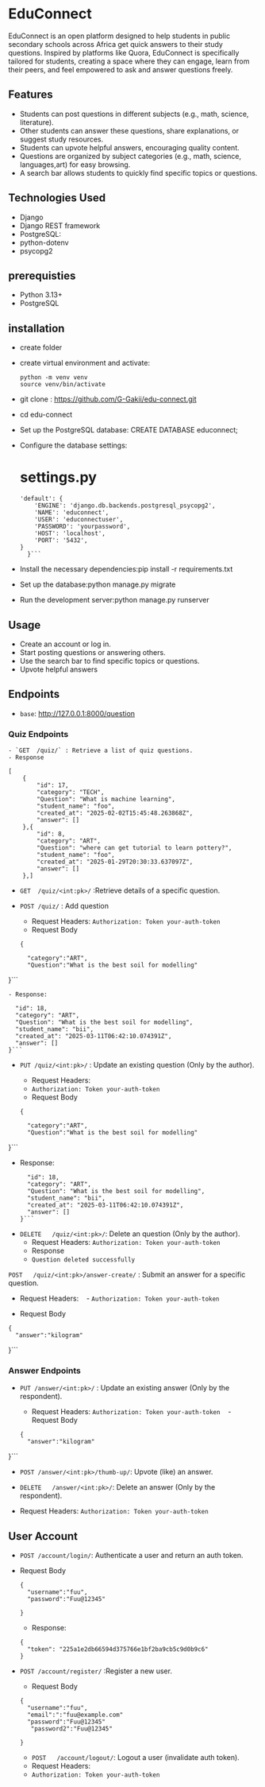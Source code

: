 # EduConnect

EduConnect is an open platform designed to help students in public secondary schools across Africa get quick answers to their study questions. Inspired by platforms like Quora, EduConnect is specifically tailored for students, creating a space where they can engage, learn from their peers, and feel empowered to ask and answer questions freely.

## Features

- Students can post questions in different subjects (e.g., math, science, literature).
- Other students can answer these questions, share explanations, or suggest study resources.
- Students can upvote helpful answers, encouraging quality content.
- Questions are organized by subject categories (e.g., math, science, languages,art) for easy browsing.
- A search bar allows students to quickly find specific topics or questions.

## Technologies Used

- Django
- Django REST framework
- PostgreSQL:
- python-dotenv
- psycopg2

## prerequisties

- Python 3.13+
- PostgreSQL

## installation

- create folder
- create virtual environment and activate:
  ```
  python -m venv venv
  source venv/bin/activate
  ```
- git clone : https://github.com/G-Gakii/edu-connect.git
- cd edu-connect
- Set up the PostgreSQL database: CREATE DATABASE educonnect;
- Configure the database settings:

  # settings.py

  ````DATABASES = {
  'default': {
      'ENGINE': 'django.db.backends.postgresql_psycopg2',
      'NAME': 'educonnect',
      'USER': 'educonnectuser',
      'PASSWORD': 'yourpassword',
      'HOST': 'localhost',
      'PORT': '5432',
  }
    }```

  ````

- Install the necessary dependencies:pip install -r requirements.txt
- Set up the database:python manage.py migrate
- Run the development server:python manage.py runserver

## Usage

- Create an account or log in.
- Start posting questions or answering others.
- Use the search bar to find specific topics or questions.
- Upvote helpful answers

## Endpoints

- `base`: http://127.0.0.1:8000/question

### Quiz Endpoints

    - `GET	/quiz/` : Retrieve a list of quiz questions.
    - Response

```
[
    {
        "id": 17,
        "category": "TECH",
        "Question": "What is machine learning",
        "student_name": "foo",
        "created_at": "2025-02-02T15:45:48.263868Z",
        "answer": []
    },{
        "id": 8,
        "category": "ART",
        "Question": "where can get tutorial to learn pottery?",
        "student_name": "foo",
        "created_at": "2025-01-29T20:30:33.637097Z",
        "answer": []
    },]
```

- `GET	/quiz/<int:pk>/` :Retrieve details of a specific question.
- `POST	/quiz/` : Add question

  - Request Headers:
    `Authorization: Token your-auth-token`
  - Request Body

  ```
  {

    "category":"ART",
    "Question":"What is the best soil for modelling"

  ```

}```

    - Response:

````{
  "id": 18,
  "category": "ART",
  "Question": "What is the best soil for modelling",
  "student_name": "bii",
  "created_at": "2025-03-11T06:42:10.074391Z",
  "answer": []
}```

````

- `PUT /quiz/<int:pk>/` : Update an existing question (Only by the author).

  - Request Headers:
  - `Authorization: Token your-auth-token`
  - Request Body

  ```
  {

    "category":"ART",
    "Question":"What is the best soil for modelling"

  ```

}```

- Response:
  ````{
    "id": 18,
    "category": "ART",
    "Question": "What is the best soil for modelling",
    "student_name": "bii",
    "created_at": "2025-03-11T06:42:10.074391Z",
    "answer": []
  }```
  ````
- `DELETE	/quiz/<int:pk>/`: Delete an question (Only by the author).
  - Request Headers:
    `Authorization: Token your-auth-token`
  - Response
  - `Question deleted successfully`

`POST	/quiz/<int:pk>/answer-create/` : Submit an answer for a specific question.

- Request Headers:
   - `Authorization: Token your-auth-token`

- Request Body

```
{
  "answer":"kilogram"

```

}```

### Answer Endpoints

- `PUT /answer/<int:pk>/` : Update an existing answer (Only by the respondent).

  - Request Headers:
    `Authorization: Token your-auth-token`
       - Request Body

  ```
  {
    "answer":"kilogram"

  ```

}```

- `POST	/answer/<int:pk>/thumb-up/`: Upvote (like) an answer.

- `DELETE	/answer/<int:pk>/`: Delete an answer (Only by the respondent).
- Request Headers:
  `Authorization: Token your-auth-token`

## User Account

- `POST	/account/login/`: Authenticate a user and return an auth token.

- Request Body

  ```
  {
    "username":"fuu",
    "password":"Fuu@12345"

  }
  ```

  - Response:

  ```
  {
    "token": "225a1e2db66594d375766e1bf2ba9cb5c9d0b9c6"
  }
  ```

- `POST	/account/register/` :Register a new user.

  - Request Body

  ```
  {
    "username":"fuu",
    "email":":"fuu@example.com"
    "password":"Fuu@12345"
     "password2":"Fuu@12345"

  }
  ```

  - `POST	/account/logout/`: Logout a user (invalidate auth token).
  - Request Headers:
  - `Authorization: Token your-auth-token`
